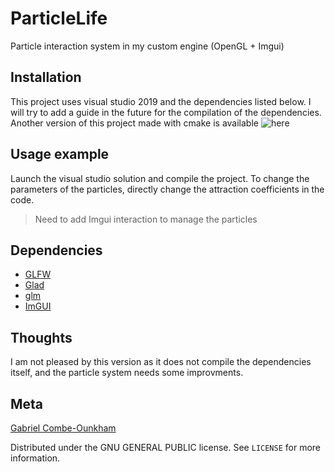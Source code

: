 # ParticleLife
Particle interaction system in my custom engine (OpenGL + Imgui)



## Installation

This project uses visual studio 2019 and the dependencies listed below.
I will try to add a guide in the future for the compilation of the dependencies.
Another version of this project made with cmake is available ![here](https://github.com/gabriel-combe/ParticlesLife_cmake)

## Usage example

Launch the visual studio solution and compile the project.
To change the parameters of the particles, directly change the attraction coefficients in the code.

> Need to add Imgui interaction to manage the particles

## Dependencies
- [GLFW](https://github.com/glfw/glfw)
- [Glad](https://github.com/Dav1dde/glad)
- [glm](https://github.com/g-truc/glm)
- [ImGUI](https://github.com/ocornut/imgui/tree/docking)

## Thoughts

I am not pleased by this version as it does not compile the dependencies itself, and the particle system needs some improvments.

## Meta

[Gabriel Combe-Ounkham](https://github.com/gabriel-combe)

Distributed under the GNU GENERAL PUBLIC license. See ``LICENSE`` for more information.
